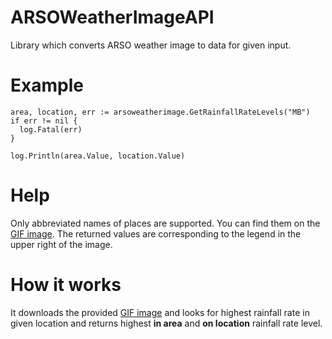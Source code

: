 # ARSOWeatherImageAPI
Library which converts ARSO weather image to data for given input.

# Example
```golang
area, location, err := arsoweatherimage.GetRainfallRateLevels("MB")
if err != nil {
  log.Fatal(err)
}

log.Println(area.Value, location.Value)
```

# Help
Only abbreviated names of places are supported. You can find them on the <a href="http://meteo.arso.gov.si/uploads/probase/www/observ/radar/si0-rm-anim.gif">GIF image</a>. The returned values are corresponding to the legend in the upper right of the image.

# How it works
It downloads the provided <a href="http://meteo.arso.gov.si/uploads/probase/www/observ/radar/si0-rm-anim.gif">GIF image</a> and looks for highest rainfall rate in given location and returns highest **in area** and **on location** rainfall rate level.
